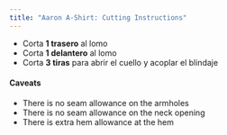 ```yaml
---
title: "Aaron A-Shirt: Cutting Instructions"
---
```


- Corta **1 trasero** al lomo
- Corta **1 delantero** al lomo
- Corta **3 tiras** para abrir el cuello y acoplar el blindaje

<Warning>

#### Caveats

- There is no seam allowance on the armholes
- There is no seam allowance on the neck opening
- There is extra hem allowance at the hem

</Warning>
